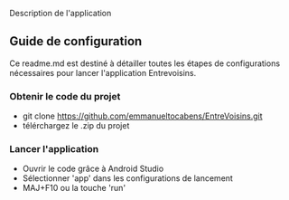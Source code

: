 Description de l'application


## Guide de configuration
Ce readme.md est destiné à détailler toutes les étapes de configurations nécessaires pour lancer l'application Entrevoisins.

### Obtenir le code du projet
* git clone https://github.com/emmanueltocabens/EntreVoisins.git
* télérchargez le .zip du projet

### Lancer l'application
* Ouvrir le code grâce à Android Studio
* Sélectionner 'app' dans les configurations de lancement
* MAJ+F10 ou la touche 'run'
